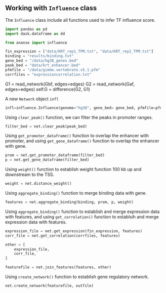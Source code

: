 ## Working with `Influence` class
The `Influence` class include all functions used to infer TF influence score.

```python
import pandas as pd
import dask.dataframe as dd

from ananse import influence
```

```python
fin_expression = ["data/KRT_rep1_TPM.txt", "data/KRT_rep2_TPM.txt"]
binding = "results/binding.txt"
gene_bed = "/data/hg38_genes.bed"
peak_bed = "data/krt_enhancer.bed"
pfmfile = "/data/gimme.vertebrate.v5.1.pfm"
corrfiles = "expressioncorrelation.txt"
```

G1 = read_network(Gbf, edges=edges)
G2 = read_network(Gaf, edges=edges)
self.G = difference(G2, G1)



A new `Network` object `infl`
```python
infl=influence.Influence(genome="hg38", gene_bed= gene_bed, pfmfile=pfmfile)
```





Using `clear_peak()` function, we can filter the peaks in promoter ranges. 
```python
filter_bed = net.clear_peak(peak_bed)
```

Using `get_promoter_dataframe()` function to overlap the enhancer with promoter, and using `get_gene_dataframe()` function to overlap the enhancer with gene.
```python
prom = net.get_promoter_dataframe(filter_bed)
p = net.get_gene_dataframe(filter_bed)
```

Using `weight()` function to establish weight function 100 kb up and downstream to the TSS.
```python
weight = net.distance_weight()
```

Using `aggregate_binding()` function to merge binding data with gene.
```python
features = net.aggregate_binding(binding, prom, p, weight)
```

Using `aggregate_binding()` function to establish and merge expression data with features, and using `get_correlation()` function to establsih and merge expression data with features.
```python
expression_file = net.get_expression(fin_expression, features)
corr_file = net.get_correlation(corrfiles, features)

other = [
    expression_file,
    corr_file,
]

featurefile = net.join_features(features, other)
```

Using `create_network()` function to establish gene regulatory network.
```python
net.create_network(featurefile, outfile)
```